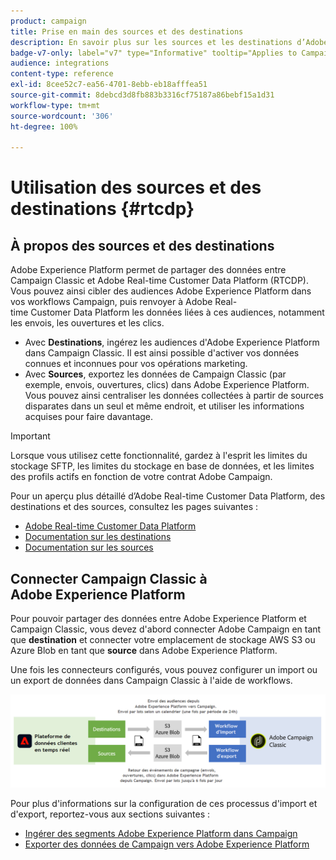 ```yaml
---
product: campaign
title: Prise en main des sources et des destinations
description: En savoir plus sur les sources et les destinations d’Adobe Experience Platform
badge-v7-only: label="v7" type="Informative" tooltip="Applies to Campaign Classic v7 only"
audience: integrations
content-type: reference
exl-id: 8cee52c7-ea56-4701-8ebb-eb18afffea51
source-git-commit: 8debcd3d8fb883b3316cf75187a86bebf15a1d31
workflow-type: tm+mt
source-wordcount: '306'
ht-degree: 100%

---
```


# Utilisation des sources et des destinations {#rtcdp}



## À propos des sources et des destinations

Adobe Experience Platform permet de partager des données entre Campaign Classic et Adobe Real-time Customer Data Platform (RTCDP). Vous pouvez ainsi cibler des audiences Adobe Experience Platform dans vos workflows Campaign, puis renvoyer à Adobe Real-time Customer Data Platform les données liées à ces audiences, notamment les envois, les ouvertures et les clics.

* Avec **Destinations**, ingérez les audiences d&#39;Adobe Experience Platform dans Campaign Classic. Il est ainsi possible d&#39;activer vos données connues et inconnues pour vos opérations marketing.
* Avec **Sources**, exportez les données de Campaign Classic (par exemple, envois, ouvertures, clics) dans Adobe Experience Platform. Vous pouvez ainsi centraliser les données collectées à partir de sources disparates dans un seul et même endroit, et utiliser les informations acquises pour faire davantage.

>[!IMPORTANT]
>
>Lorsque vous utilisez cette fonctionnalité, gardez à l&#39;esprit les limites du stockage SFTP, les limites du stockage en base de données, et les limites des profils actifs en fonction de votre contrat Adobe Campaign.

Pour un aperçu plus détaillé d’Adobe Real-time Customer Data Platform, des destinations et des sources, consultez les pages suivantes :

* [Adobe Real-time Customer Data Platform](https://experienceleague.adobe.com/docs/experience-platform/rtcdp/overview.html?lang=fr)
* [Documentation sur les destinations](https://experienceleague.adobe.com/docs/experience-platform/destinations/home.html?lang=fr)
* [Documentation sur les sources](https://experienceleague.adobe.com/docs/experience-platform/sources/home.html?lang=fr)

## Connecter Campaign Classic à Adobe Experience Platform

Pour pouvoir partager des données entre Adobe Experience Platform et Campaign Classic, vous devez d&#39;abord connecter Adobe Campaign en tant que **destination** et connecter votre emplacement de stockage AWS S3 ou Azure Blob en tant que **source** dans Adobe Experience Platform.

Une fois les connecteurs configurés, vous pouvez configurer un import ou un export de données dans Campaign Classic à l&#39;aide de workflows.

![](assets/rtcdp-schema.png)

Pour plus d&#39;informations sur la configuration de ces processus d&#39;import et d&#39;export, reportez-vous aux sections suivantes :

* [Ingérer des segments Adobe Experience Platform dans Campaign](../../integrations/using/ingest-aep-data.md)
* [Exporter des données de Campaign vers Adobe Experience Platform](../../integrations/using/export-campaign-data.md)
